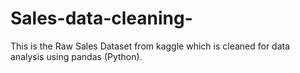 # Sales-data-cleaning-
This is the Raw Sales Dataset from kaggle which is cleaned for data analysis  using pandas (Python).
